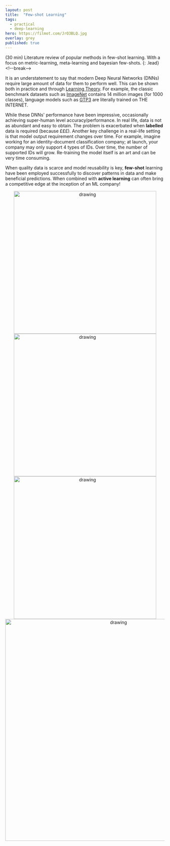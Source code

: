 ```yaml
---
layout: post
title:  "Few-shot Learning"
tags:
  - practical
  - deep-learning
hero: https://filmot.com/JrO3BLQ.jpg
overlay: grey
published: true
---
```

(30 min) Literature review of popular methods in few-shot learning. With a focus on metric-learning, meta-learning and bayesian few-shots.
{: .lead}
<!–-break-–>

It is an understatement to say that modern Deep Neural Networks (DNNs) require large amount of data for them to perform well. This can be shown both in practice and through [Learning Theory](https://mostafa-samir.github.io/ml-theory-pt2/). For example, the classic benchmark datasets such as [ImageNet](http://www.image-net.org/) contains 14 million images (for 1000 classes), language models such as [GTP3](https://arxiv.org/abs/2005.14165) are literally trained on THE INTERNET.

While these DNNs' performance have been impressive, occasionally achieving super-human level accuracy/performance. In real life, data is not as abundant and easy to obtain. The problem is exacerbated when **labelled** data is required (because £££). Another key challenge in a real-life setting is that model output requirement changes over time. For example, imagine working for an identity-document classification company; at launch, your company may only support 4 types of IDs. Over time, the number of supported IDs will grow. Re-training the model itself is an art and can be very time consuming.

When quality data is scarce and model reusability is key, **few-shot** learning have been employed successfully to discover patterns in data and make beneficial predictions. When combined with **active learning** can often bring a competitive edge at the inception of an ML company!





<center><img src="https://i.filmot.com/Ei8dDIO.png" alt="drawing" width="450"/></center>

<center><img src="https://i.filmot.com/n2ZygDK.png" alt="drawing" width="450"/></center>

<center><img src="https://i.filmot.com/UbMjRGh.png" alt="drawing" width="450"/></center>

<center><img src="https://i.filmot.com/H4wVk7g.png" alt="drawing" width="700"/></center>
